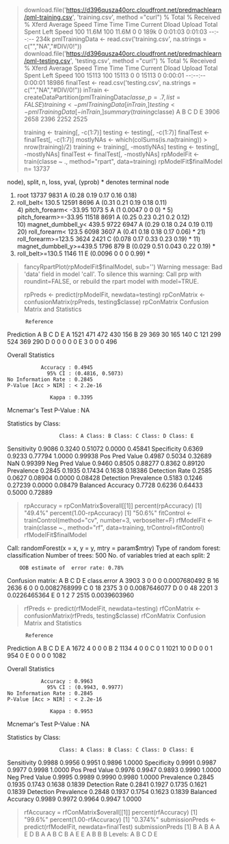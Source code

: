
> download.file('https://d396qusza40orc.cloudfront.net/predmachlearn/pml-training.csv', 'training.csv', method ="curl")
  % Total    % Received % Xferd  Average Speed   Time    Time     Time  Current
                                 Dload  Upload   Total   Spent    Left  Speed
100 11.6M  100 11.6M    0     0   189k      0  0:01:03  0:01:03 --:--:--  234k
> pmlTrainingData <- read.csv('training.csv', na.strings = c("","NA","#DIV/0!"))
> download.file('https://d396qusza40orc.cloudfront.net/predmachlearn/pml-testing.csv', 'testing.csv', method ="curl")
  % Total    % Received % Xferd  Average Speed   Time    Time     Time  Current
                                 Dload  Upload   Total   Spent    Left  Speed
100 15113  100 15113    0     0  15113      0  0:00:01 --:--:--  0:00:01 18986
> finalTest <- read.csv('testing.csv', na.strings = c("","NA","#DIV/0!"))
> inTrain <- createDataPartition(pmlTrainingData$classe, p=.7, list=FALSE)
> training <- pmlTrainingData[inTrain,]
> testing <- pmlTrainingData[-inTrain,]
> summary(training$classe)
   A    B    C    D    E 
3906 2658 2396 2252 2525 
> 
> 
> training <- training[, -c(1:7)]
> testing <- testing[, -c(1:7)]
> finalTest <- finalTest[, -c(1:7)]
> mostlyNAs <- which(colSums(is.na(training)) > nrow(training)/2)
> training <- training[, -mostlyNAs]
> testing <- testing[, -mostlyNAs]
> finalTest <- finalTest[, -mostlyNAs]
> rpModelFit <- train(classe ~ ., method="rpart", data=training)
> rpModelFit$finalModel
n= 13737 

node), split, n, loss, yval, (yprob)
      * denotes terminal node

 1) root 13737 9831 A (0.28 0.19 0.17 0.16 0.18)  
   2) roll_belt< 130.5 12591 8696 A (0.31 0.21 0.19 0.18 0.11)  
     4) pitch_forearm< -33.95 1073    5 A (1 0.0047 0 0 0) *
     5) pitch_forearm>=-33.95 11518 8691 A (0.25 0.23 0.21 0.2 0.12)  
      10) magnet_dumbbell_y< 439.5 9722 6947 A (0.29 0.18 0.24 0.19 0.11)  
        20) roll_forearm< 123.5 6098 3607 A (0.41 0.18 0.18 0.17 0.06) *
        21) roll_forearm>=123.5 3624 2421 C (0.078 0.17 0.33 0.23 0.19) *
      11) magnet_dumbbell_y>=439.5 1796  879 B (0.029 0.51 0.043 0.22 0.19) *
   3) roll_belt>=130.5 1146   11 E (0.0096 0 0 0 0.99) *
> fancyRpartPlot(rpModelFit$finalModel, sub='')
Warning message:
Bad 'data' field in model 'call'.
To silence this warning:
    Call prp with roundint=FALSE,
    or rebuild the rpart model with model=TRUE. 
> 
> 
> rpPreds <- predict(rpModelFit, newdata=testing)
> rpConMatrix <- confusionMatrix(rpPreds, testing$classe)
> rpConMatrix
Confusion Matrix and Statistics

          Reference
Prediction    A    B    C    D    E
         A 1521  471  472  430  156
         B   29  369   30  165  140
         C  121  299  524  369  290
         D    0    0    0    0    0
         E    3    0    0    0  496

Overall Statistics
                                          
               Accuracy : 0.4945          
                 95% CI : (0.4816, 0.5073)
    No Information Rate : 0.2845          
    P-Value [Acc > NIR] : < 2.2e-16       
                                          
                  Kappa : 0.3395          
 Mcnemar's Test P-Value : NA              

Statistics by Class:

                     Class: A Class: B Class: C Class: D Class: E
Sensitivity            0.9086   0.3240  0.51072   0.0000  0.45841
Specificity            0.6369   0.9233  0.77794   1.0000  0.99938
Pos Pred Value         0.4987   0.5034  0.32689      NaN  0.99399
Neg Pred Value         0.9460   0.8505  0.88277   0.8362  0.89120
Prevalence             0.2845   0.1935  0.17434   0.1638  0.18386
Detection Rate         0.2585   0.0627  0.08904   0.0000  0.08428
Detection Prevalence   0.5183   0.1246  0.27239   0.0000  0.08479
Balanced Accuracy      0.7728   0.6236  0.64433   0.5000  0.72889
> rpAccuracy = rpConMatrix$overall[[1]]
> percent(rpAccuracy)
[1] "49.4%"
> percent(1.00-rpAccuracy)
[1] "50.6%"
> fitControl <- trainControl(method="cv", number=3, verboseIter=F)
> rfModelFit <- train(classe ~., method="rf", data=training, trControl=fitControl)
> rfModelFit$finalModel

Call:
 randomForest(x = x, y = y, mtry = param$mtry) 
               Type of random forest: classification
                     Number of trees: 500
No. of variables tried at each split: 2

        OOB estimate of  error rate: 0.78%
Confusion matrix:
     A    B    C    D    E  class.error
A 3903    3    0    0    0 0.0007680492
B   16 2636    6    0    0 0.0082768999
C    0   18 2375    3    0 0.0087646077
D    0    0   48 2201    3 0.0226465364
E    0    1    2    7 2515 0.0039603960
> rfPreds <- predict(rfModelFit, newdata=testing)
> rfConMatrix <- confusionMatrix(rfPreds, testing$classe)
> rfConMatrix
Confusion Matrix and Statistics

          Reference
Prediction    A    B    C    D    E
         A 1672    4    0    0    0
         B    2 1134    4    0    0
         C    0    1 1021   10    0
         D    0    0    1  954    0
         E    0    0    0    0 1082

Overall Statistics
                                          
               Accuracy : 0.9963          
                 95% CI : (0.9943, 0.9977)
    No Information Rate : 0.2845          
    P-Value [Acc > NIR] : < 2.2e-16       
                                          
                  Kappa : 0.9953          
 Mcnemar's Test P-Value : NA              

Statistics by Class:

                     Class: A Class: B Class: C Class: D Class: E
Sensitivity            0.9988   0.9956   0.9951   0.9896   1.0000
Specificity            0.9991   0.9987   0.9977   0.9998   1.0000
Pos Pred Value         0.9976   0.9947   0.9893   0.9990   1.0000
Neg Pred Value         0.9995   0.9989   0.9990   0.9980   1.0000
Prevalence             0.2845   0.1935   0.1743   0.1638   0.1839
Detection Rate         0.2841   0.1927   0.1735   0.1621   0.1839
Detection Prevalence   0.2848   0.1937   0.1754   0.1623   0.1839
Balanced Accuracy      0.9989   0.9972   0.9964   0.9947   1.0000
> rfAccuracy = rfConMatrix$overall[[1]]
> percent(rfAccuracy)
[1] "99.6%"
> percent(1.00-rfAccuracy)
[1] "0.374%"
> submissionPreds <- predict(rfModelFit, newdata=finalTest)
> submissionPreds
 [1] B A B A A E D B A A B C B A E E A B B B
Levels: A B C D E
